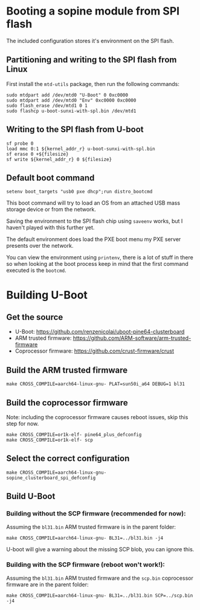 # Booting a sopine module from SPI flash

The included configuration stores it's environment on the SPI flash.

## Partitioning and writing to the SPI flash from Linux

First install the `mtd-utils` package, then run the following commands:

```
sudo mtdpart add /dev/mtd0 "U-Boot" 0 0xc0000
sudo mtdpart add /dev/mtd0 "Env" 0xc0000 0xc0000
sudo flash_erase /dev/mtd1 0 1
sudo flashcp u-boot-sunxi-with-spl.bin /dev/mtd1
```

## Writing to the SPI flash from U-boot

```
sf probe 0
load mmc 0:1 ${kernel_addr_r} u-boot-sunxi-with-spl.bin
sf erase 0 +${filesize}
sf write ${kernel_addr_r} 0 ${filesize}
```

## Default boot command

`setenv boot_targets "usb0 pxe dhcp";run distro_bootcmd`

This boot command will try to load an OS from an attached USB mass storage device or from the network.

Saving the environment to the SPI flash chip using `saveenv` works, but I haven't played with this further yet.

The default environment does load the PXE boot menu my PXE server presents over the network.

You can view the environment using `printenv`, there is a lot of stuff in there so when looking at the boot process keep in mind that the first command executed is the `bootcmd`.

# Building U-Boot

## Get the source
 
 - U-Boot: https://github.com/renzenicolai/uboot-pine64-clusterboard
 - ARM trusted firmware: https://github.com/ARM-software/arm-trusted-firmware
 - Coprocessor firmware: https://github.com/crust-firmware/crust

## Build the ARM trusted firmware

`make CROSS_COMPILE=aarch64-linux-gnu- PLAT=sun50i_a64 DEBUG=1 bl31`

## Build the coprocessor firmware

Note: including the coprocessor firmware causes reboot issues, skip this step for now.

```
make CROSS_COMPILE=or1k-elf- pine64_plus_defconfig
make CROSS_COMPILE=or1k-elf- scp
```

## Select the correct configuration

`make CROSS_COMPILE=aarch64-linux-gnu- sopine_clusterboard_spi_defconfig`

## Build U-Boot

### Building without the SCP firmware (recommended for now):

Assuming the `bl31.bin` ARM trusted firmware is in the parent folder:

`make CROSS_COMPILE=aarch64-linux-gnu- BL31=../bl31.bin -j4`

U-boot will give a warning about the missing SCP blob, you can ignore this.

### Building with the SCP firmware (reboot won't work!):

Assuming the `bl31.bin` ARM trusted firmware and the `scp.bin` coprocessor firmware are in the parent folder:

`make CROSS_COMPILE=aarch64-linux-gnu- BL31=../bl31.bin SCP=../scp.bin -j4`
